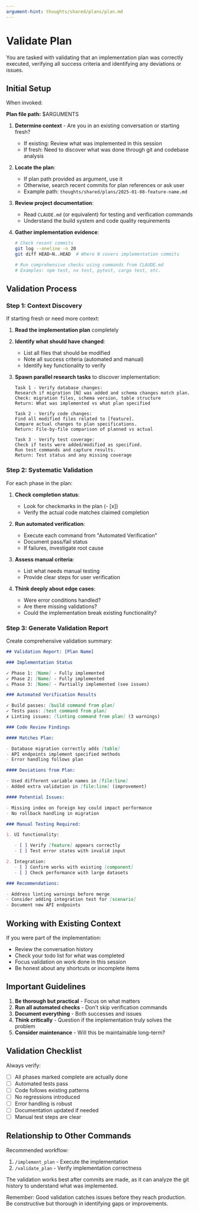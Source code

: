 ```yaml
---
argument-hint: thoughts/shared/plans/plan.md
---
```


# Validate Plan

You are tasked with validating that an implementation plan was correctly executed, verifying all success criteria and identifying any deviations or issues.

## Initial Setup

When invoked:

**Plan file path:** $ARGUMENTS

1. **Determine context** - Are you in an existing conversation or starting fresh?

   - If existing: Review what was implemented in this session
   - If fresh: Need to discover what was done through git and codebase analysis

2. **Locate the plan**:

   - If plan path provided as argument, use it
   - Otherwise, search recent commits for plan references or ask user
   - Example path: `thoughts/shared/plans/2025-01-08-feature-name.md`

3. **Review project documentation**:

   - Read `CLAUDE.md` (or equivalent) for testing and verification commands
   - Understand the build system and code quality requirements

4. **Gather implementation evidence**:

   ```bash
   # Check recent commits
   git log --oneline -n 20
   git diff HEAD~N..HEAD  # Where N covers implementation commits

   # Run comprehensive checks using commands from CLAUDE.md
   # Examples: npm test, nx test, pytest, cargo test, etc.
   ```

## Validation Process

### Step 1: Context Discovery

If starting fresh or need more context:

1. **Read the implementation plan** completely
2. **Identify what should have changed**:

   - List all files that should be modified
   - Note all success criteria (automated and manual)
   - Identify key functionality to verify

3. **Spawn parallel research tasks** to discover implementation:

   ```
   Task 1 - Verify database changes:
   Research if migration [N] was added and schema changes match plan.
   Check: migration files, schema version, table structure
   Return: What was implemented vs what plan specified

   Task 2 - Verify code changes:
   Find all modified files related to [feature].
   Compare actual changes to plan specifications.
   Return: File-by-file comparison of planned vs actual

   Task 3 - Verify test coverage:
   Check if tests were added/modified as specified.
   Run test commands and capture results.
   Return: Test status and any missing coverage
   ```

### Step 2: Systematic Validation

For each phase in the plan:

1. **Check completion status**:

   - Look for checkmarks in the plan (- [x])
   - Verify the actual code matches claimed completion

2. **Run automated verification**:

   - Execute each command from "Automated Verification"
   - Document pass/fail status
   - If failures, investigate root cause

3. **Assess manual criteria**:

   - List what needs manual testing
   - Provide clear steps for user verification

4. **Think deeply about edge cases**:
   - Were error conditions handled?
   - Are there missing validations?
   - Could the implementation break existing functionality?

### Step 3: Generate Validation Report

Create comprehensive validation summary:

```markdown
## Validation Report: [Plan Name]

### Implementation Status

✓ Phase 1: [Name] - Fully implemented
✓ Phase 2: [Name] - Fully implemented
⚠️ Phase 3: [Name] - Partially implemented (see issues)

### Automated Verification Results

✓ Build passes: [build command from plan]
✓ Tests pass: [test command from plan]
✗ Linting issues: [linting command from plan] (3 warnings)

### Code Review Findings

#### Matches Plan:

- Database migration correctly adds [table]
- API endpoints implement specified methods
- Error handling follows plan

#### Deviations from Plan:

- Used different variable names in [file:line]
- Added extra validation in [file:line] (improvement)

#### Potential Issues:

- Missing index on foreign key could impact performance
- No rollback handling in migration

### Manual Testing Required:

1. UI functionality:

   - [ ] Verify [feature] appears correctly
   - [ ] Test error states with invalid input

2. Integration:
   - [ ] Confirm works with existing [component]
   - [ ] Check performance with large datasets

### Recommendations:

- Address linting warnings before merge
- Consider adding integration test for [scenario]
- Document new API endpoints
```

## Working with Existing Context

If you were part of the implementation:

- Review the conversation history
- Check your todo list for what was completed
- Focus validation on work done in this session
- Be honest about any shortcuts or incomplete items

## Important Guidelines

1. **Be thorough but practical** - Focus on what matters
2. **Run all automated checks** - Don't skip verification commands
3. **Document everything** - Both successes and issues
4. **Think critically** - Question if the implementation truly solves the problem
5. **Consider maintenance** - Will this be maintainable long-term?

## Validation Checklist

Always verify:

- [ ] All phases marked complete are actually done
- [ ] Automated tests pass
- [ ] Code follows existing patterns
- [ ] No regressions introduced
- [ ] Error handling is robust
- [ ] Documentation updated if needed
- [ ] Manual test steps are clear

## Relationship to Other Commands

Recommended workflow:

1. `/implement_plan` - Execute the implementation
2. `/validate_plan` - Verify implementation correctness

The validation works best after commits are made, as it can analyze the git history to understand what was implemented.

Remember: Good validation catches issues before they reach production. Be constructive but thorough in identifying gaps or improvements.
